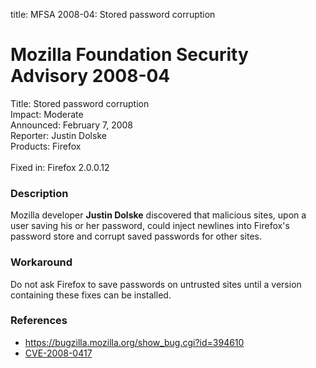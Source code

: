 title: MFSA 2008-04: Stored password corruption

<h1>Mozilla Foundation Security Advisory 2008-04</h1>

<p>
<span class="label">Title:</span>      Stored password corruption<br/>
<span class="label">Impact:</span>     Moderate<br/>
<span class="label">Announced:</span>  February 7, 2008<br/>
<span class="label">Reporter:</span>   Justin Dolske<br/>
<span class="label">Products:</span>   Firefox<br/>
<br/>
<span class="label">Fixed in:</span>   Firefox 2.0.0.12<br/>
</p>


<h3>Description</h3>

<p>Mozilla developer <strong>Justin Dolske</strong> discovered that
malicious sites, upon a user saving his or her password, could inject
newlines into Firefox's password store and corrupt saved passwords
for other sites.</p>

<h3>Workaround</h3>

<p>Do not ask Firefox to save passwords on untrusted sites until
a version containing these fixes can be installed.</p>

<h3>References</h3>

<ul>
  <li><a href="https://bugzilla.mozilla.org/show_bug.cgi?id=394610">
       https://bugzilla.mozilla.org/show_bug.cgi?id=394610</a></li>

  <li><a class="ex-ref" href="http://cve.mitre.org/cgi-bin/cvename.cgi?name=CVE-2008-0417">
       CVE-2008-0417</a></li>

</ul>



